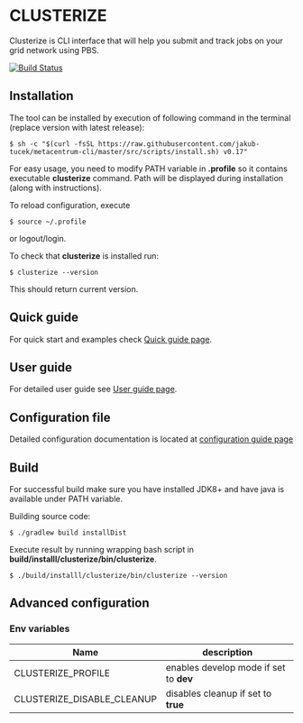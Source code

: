 # CLUSTERIZE

Clusterize is CLI interface that will help you submit and track jobs on your grid network using PBS.


[![Build Status](https://travis-ci.com/jakub-tucek/clusterize.svg?branch=master)](https://travis-ci.com/jakub-tucek/clusterize)

## Installation

The tool can be installed by execution of following command in the terminal (replace version with latest release):
```
$ sh -c "$(curl -fsSL https://raw.githubusercontent.com/jakub-tucek/metacentrum-cli/master/src/scripts/install.sh) v0.17"
```

For easy usage, you need to modify PATH variable in **.profile** so it contains executable **clusterize** command. Path will
be displayed during installation (along with instructions).

To reload configuration, execute
```
$ source ~/.profile
```
or logout/login.

To check that **clusterize** is installed run:
```
$ clusterize --version
```
This should return current version.

## Quick guide

For quick start and examples check [Quick guide page](docs/QUICK_GUIDE.md).

## User guide

For detailed user guide see
[User guide page](docs/USER_GUIDE.md).

## Configuration file

Detailed configuration documentation is located at [configuration guide page](docs/CONFIGURATION.md)


## Build

For successful build make sure you have installed JDK8+ and have java is available under PATH variable.

Building source code:
```
$ ./gradlew build installDist
```

Execute result by running wrapping bash script in **build/installl/clusterize/bin/clusterize**.

```
$ ./build/installl/clusterize/bin/clusterize --version
```


## Advanced configuration
    
### Env variables


| Name | description |
| ---- | ----------- |
| CLUSTERIZE_PROFILE | enables develop mode if set to **dev** |
| CLUSTERIZE_DISABLE_CLEANUP | disables cleanup if set to **true** |

